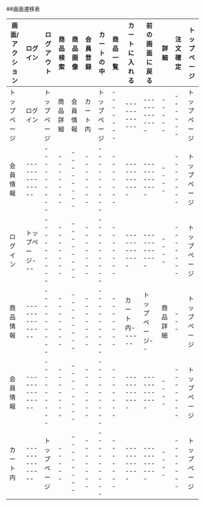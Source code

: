 ##画面遷移表

|画面/アクション|ログイン|ログアウト|商品検索|商品画像|会員登録|カートの中|商品一覧|カートに入れる|前の画面に戻る|詳細|注文確定|トップページ|
|--------------|-------|---------|-------|--------|-------|---------|-------|-------------|-------------|----|-------|-----------|
|トップページ|ログイン|トップページ|商品詳細|会員情報|カート内|トップページ|-------|------------|-------------|-----|------|トップページ|
|会員情報|--------------|---------|-------|--------|-------|---------|-------|-------------|-------------|----|-------|トップページ|
|ログイン|トップページ---|---------|-------|--------|-------|---------|-------|-------------|-------------|----|-------|トップページ|
|商品情報|--------------|---------|-------|--------|-------|---------|-------|カート内------|トップページ--|商品詳細|---|トップページ|
|会員情報|--------------|---------|-------|--------|-------|---------|-------|-------------|-------------|----|-------|トップページ|
|カート内|--------------|トップページ|-----|--------|-------|---------|-------|-------------|-------------|----|-------|トップページ|
